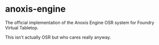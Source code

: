 # anoxis-engine

The official implementation of the Anoxis Engine OSR system for Foundry Virtual Tabletop.

This isn't actually OSR but who cares really anyway.
